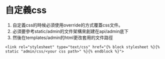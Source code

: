 # 自定義css

1. 自定義css的時候必須使用override的方式覆蓋css文件。
2. 必須要參考static/admin的文件架構來創建在api/admin底下
3. 然後在templates/admin的html更改套用的文件路徑

```text
<link rel="stylesheet" type="text/css" href="{% block stylesheet %}{% static "admin/css/<your css path>" %}{% endblock %}">
```

